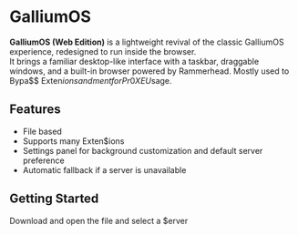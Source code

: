 # GalliumOS

**GalliumOS (Web Edition)** is a lightweight revival of the classic GalliumOS experience, redesigned to run inside the browser.  
It brings a familiar desktop-like interface with a taskbar, draggable windows, and a built-in browser powered by Rammerhead. Mostly used to Bypa$$ Exten$ions and ment for Pr0XE U$sage.

## Features
- File based
- Supports many Exten$ions
- Settings panel for background customization and default server preference  
- Automatic fallback if a server is unavailable  

## Getting Started
Download and open the file and select a $erver
